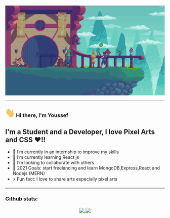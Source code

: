 
<p align="center"> 
    <img src="https://raw.githubusercontent.com/YoussefBouhalla/YoussefBouhalla/main/pixel-art-gif.gif">
</p>

---
### <img src="https://raw.githubusercontent.com/ABSphreak/ABSphreak/master/gifs/Hi.gif" width="30px"> Hi there, I'm Youssef 

## I'm a Student and a Developer, I love Pixel Arts and CSS ❤!!

- 🔭 I’m currently in an internship to improve my skills
- 🌱 I’m currently learning React js
- 👯 I’m looking to collaborate with others
- 🥅 2021 Goals: start freelancing and learn MongoDB,Express,React and Nodejs (MERN)
- ⚡ Fun fact: I love to share arts especially pixel arts
---

### Github stats:
<center>
<a href="https://github.com/YoussefBouhalla?tab=repositories" align="center">
  <img align="center" src="https://github-readme-stats.vercel.app/api/top-langs/?username=YoussefBouhalla&theme=dark"/>
</a>

<a href="https://github.com/YoussefBouhalla?tab=repositories" align="center">
 <img align="center" src="https://github-readme-stats.vercel.app/api?username=YoussefBouhalla&line_height=40&show_icons=true&theme=dark">
</a>
</center>
